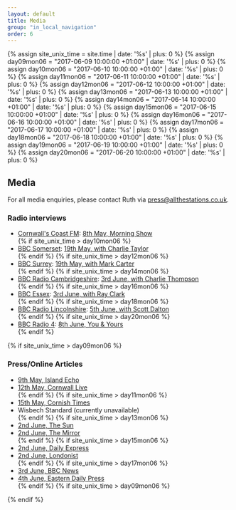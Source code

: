 ```yaml
---
layout: default
title: Media
group: "in_local_navigation"
order: 6
---
```


{% assign site_unix_time = site.time | date: '%s' | plus: 0 %}
{% assign day09mon06 = "2017-06-09 10:00:00 +01:00" | date: '%s' | plus: 0 %}
{% assign day10mon06 = "2017-06-10 10:00:00 +01:00" | date: '%s' | plus: 0 %}
{% assign day11mon06 = "2017-06-11 10:00:00 +01:00" | date: '%s' | plus: 0 %}
{% assign day12mon06 = "2017-06-12 10:00:00 +01:00" | date: '%s' | plus: 0 %}
{% assign day13mon06 = "2017-06-13 10:00:00 +01:00" | date: '%s' | plus: 0 %}
{% assign day14mon06 = "2017-06-14 10:00:00 +01:00" | date: '%s' | plus: 0 %}
{% assign day15mon06 = "2017-06-15 10:00:00 +01:00" | date: '%s' | plus: 0 %}
{% assign day16mon06 = "2017-06-16 10:00:00 +01:00" | date: '%s' | plus: 0 %}
{% assign day17mon06 = "2017-06-17 10:00:00 +01:00" | date: '%s' | plus: 0 %}
{% assign day18mon06 = "2017-06-18 10:00:00 +01:00" | date: '%s' | plus: 0 %}
{% assign day19mon06 = "2017-06-19 10:00:00 +01:00" | date: '%s' | plus: 0 %}
{% assign day20mon06 = "2017-06-20 10:00:00 +01:00" | date: '%s' | plus: 0 %}

<h2>Media</h2>
For all media enquiries, please contact Ruth via <a href="mailto:press@allthestations.co.uk">press@allthestations.co.uk</a>.

<h3>Radio interviews</h3>

<ul>
<li><a href="http://www.coastfm.co.uk/" target="_blank">Cornwall&#39;s Coast FM</a>: <a href="/static/CoastFM-2017-05-08.mp3">8th May, Morning Show</a></li>
{% if site_unix_time > day10mon06 %}
<li><a href="http://www.bbc.co.uk/bbcsomerset" target="_blank">BBC Somerset</a>: <a href="/static/audio/BBCSomerset-2017-05-19.mp3">19th May, with Charlie Taylor</a></li>
{% endif %}
{% if site_unix_time > day12mon06 %}
<li><a href="http://www.bbc.co.uk/bbcsurrey" target="_blank">BBC Surrey</a>: <a href="/static/audio/BBCSurrey-2017-05-19.mp3">19th May, with Mark Carter</a></li>
{% endif %}
{% if site_unix_time > day14mon06 %}
<li><a href="http://www.bbc.co.uk/radiocambridgeshire" target="_blank">BBC Radio Cambridgeshire</a>: <a href="/static/audio/BBCCambridgeshire-2017-06-03.mp3">3rd June, with Charlie Thompson</a></li>
{% endif %}
{% if site_unix_time > day16mon06 %}
<li><a href="http://www.bbc.co.uk/bbcessex" target="_blank">BBC Essex</a>: <a href="/static/audio/BBCEssex-2017-06-03.mp3">3rd June, with Ray Clark</a></li>
{% endif %}
{% if site_unix_time > day18mon06 %}
<li><a href="http://www.bbc.co.uk/radiolincolnshire" target="_blank">BBC Radio Lincolnshire</a>: <a href="/static/audio/BBCLincolnshire-2017-06-05.mp3">5th June, with Scott Dalton</a></li>
{% endif %}
{% if site_unix_time > day20mon06 %}
<li><a href="http://www.bbc.co.uk/radio4" target="_blank">BBC Radio 4</a>: <a href="/static/audio/BBCRadio4-2017-06-08.mp3">8th June, You &amp Yours</a></li>
{% endif %}
</ul>

{% if site_unix_time > day09mon06 %}
<h3>Press/Online Articles</h3>

<ul>
<li><a href="http://www.islandecho.co.uk/news/stations-project-document-islands-railway" target="_blank">9th May, Island Echo</a></li>
<li><a href="http://www.cornwalllive.com/all-the-stations-project-will-visit-every-railway-in-britain-they-ve-started-in-cornwall/story-30326799-detail/story.html" target="_blank">12th May, Cornwall Live</a></li>
{% endif %}
{% if site_unix_time > day11mon06 %}
<li><a href="http://www.cornish-times.co.uk/article.cfm?id=110074&headline=Rail%20marathon%20calls%20in%20SE%20Cornwall&sectionIs=news&searchyear=2017" target="_blank">15th May, Cornish Times</a></li>
<li>Wisbech Standard (currently unavailable)</li>
{% endif %}
{% if site_unix_time > day13mon06 %}
<li><a href="https://www.thesun.co.uk/travel/3706959/two-trainspotters-are-on-a-record-breaking-mission-to-visit-all-2563-railway-stations-in-britain-this-summer/" target="_blank">2nd June, The Sun</a></li>
<li><a href="http://www.mirror.co.uk/news/uk-news/train-mad-couple-quest-first-10548921" target="_blank">2nd June, The Mirror</a></li>
{% endif %}
{% if site_unix_time > day15mon06 %}
<li><a href="http://www.express.co.uk/news/uk/812387/Couple-train-journey-visit-EVERY-railway-station-Britain" target="_blank">2nd June, Daily Express</a></li>
<li><a href="http://londonist.com/london/videos/video-all-the-stations" target="_blank">2nd June, Londonist</a></li>
{% endif %}
{% if site_unix_time > day17mon06 %}
<li><a href="http://www.bbc.co.uk/news/uk-england-cambridgeshire-40124036" target="_blank">3rd June, BBC News</a></li>
<li><a href="http://www.edp24.co.uk/news/next-stop-king-s-lynn-for-couple-visiting-all-of-britain-s-2-563-railway-stations-1-5046916" target="_blank">4th June, Eastern Daily Press</a></li>
{% endif %}
{% if site_unix_time > day09mon06 %}
</ul>
{% endif %}
